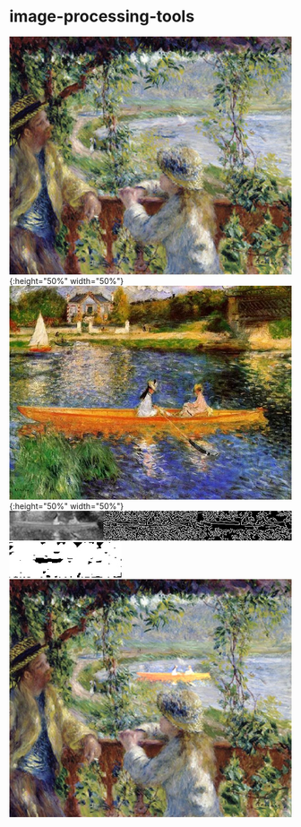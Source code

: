 # image-processing-tools
![before1](/images/poisson/r1.jpg?raw=true "before1"){:height="50%" width="50%"}
![before2](/images/poisson/r2.jpg?raw=true "before2"){:height="50%" width="50%"}
![mask1](/images/poisson/edge2.jpg?raw=true "mask1")
![mask2](/images/poisson/new_win.jpg?raw=true "mask2")
![after](/images/poisson/opencv-seamless-cloning-example.jpg?raw=true "after")
